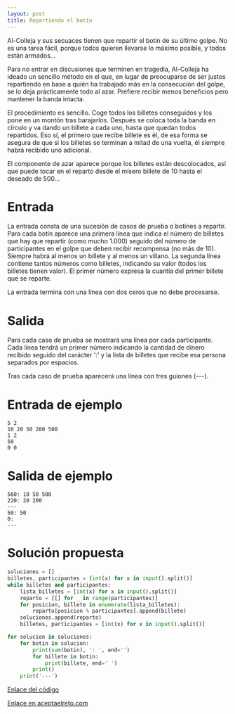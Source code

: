 ```yaml
---
layout: post
title: Repartiendo el botín
---
```


Al-Colleja y sus secuaces tienen que repartir el botín de su último golpe. No es una tarea fácil, porque todos quieren llevarse lo máximo posible, y todos están armados…

Para no entrar en discusiones que terminen en tragedia, Al-Colleja ha ideado un sencillo método en el que, en lugar de preocuparse de ser justos repartiendo en base a quién ha trabajado más en la consecución del golpe, se lo deja prácticamente todo al azar. Prefiere recibir menos beneficios pero mantener la banda intacta.

El procedimiento es sencillo. Coge todos los billetes conseguidos y los pone en un montón tras barajarlos. Después se coloca toda la banda en círculo y va dando un billete a cada uno, hasta que quedan todos repartidos. Eso sí, el primero que recibe billete es él, de esa forma se asegura de que si los billetes se terminan a mitad de una vuelta, él siempre habrá recibido uno adicional.

El componente de azar aparece porque los billetes están descolocados, así que puede tocar en el reparto desde el mísero billete de 10 hasta el deseado de 500...

# Entrada

La entrada consta de una sucesión de casos de prueba o botines a repartir. Para cada botín aparece una primera línea que indica el número de billetes que hay que repartir (como mucho 1.000) seguido del número de participantes en el golpe que deben recibir recompensa (no más de 10). Siempre habrá al menos un billete y al menos un villano. La segunda línea contiene tantos números como billetes, indicando su valor (todos los billetes tienen valor). El primer número expresa la cuantía del primer billete que se reparte.

La entrada termina con una línea con dos ceros que no debe procesarse.

# Salida

Para cada caso de prueba se mostrará una línea por cada participante. Cada línea tendrá un primer número indicando la cantidad de dinero recibido seguido del carácter ':' y la lista de billetes que recibe esa persona separados por espacios.

Tras cada caso de prueba aparecerá una línea con tres guiones (---).

# Entrada de ejemplo

```
5 2
10 20 50 200 500
1 2
50
0 0
```

# Salida de ejemplo

```
560: 10 50 500
220: 20 200
---
50: 50
0:
---
```
# Solución propuesta

``` python
soluciones = []
billetes, participantes = [int(x) for x in input().split()]
while billetes and participantes:
    lista_billetes = [int(x) for x in input().split()]
    reparto = [[] for _ in range(participantes)]
    for posicion, billete in enumerate(lista_billetes):
        reparto[posicion % participantes].append(billete)
    soluciones.append(reparto)
    billetes, participantes = [int(x) for x in input().split()]

for solucion in soluciones:
    for botin in solucion:
        print(sum(botin), ': ', end='')
        for billete in botin:
            print(billete, end=' ')
        print()
    print('---')
```

[Enlace del código](https://github.com/israelem/aceptaelreto/blob/master/codes/2018-05-14-botin.py)

[Enlace en aceptaelreto.com](https://www.aceptaelreto.com/problem/statement.php?id=238)
